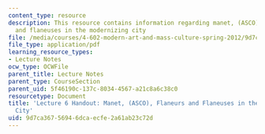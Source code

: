 ```yaml
---
content_type: resource
description: This resource contains information regarding manet, (ASCO), flaneurs
  and flaneuses in the modernizing city
file: /media/courses/4-602-modern-art-and-mass-culture-spring-2012/9d7ca36756946dcaecfe2a61ab23c72d_MIT4_602S12_lec06.pdf
file_type: application/pdf
learning_resource_types:
- Lecture Notes
ocw_type: OCWFile
parent_title: Lecture Notes
parent_type: CourseSection
parent_uid: 5f46190c-137c-8034-4567-a21c8a6c38c0
resourcetype: Document
title: 'Lecture 6 Handout: Manet, (ASCO), Flaneurs and Flaneuses in the Modernizing
  City'
uid: 9d7ca367-5694-6dca-ecfe-2a61ab23c72d
---
```


